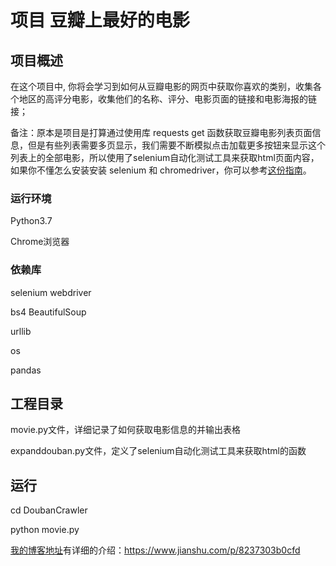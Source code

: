 项目 豆瓣上最好的电影
=====

项目概述
----

在这个项目中, 你将会学习到如何从豆瓣电影的网页中获取你喜欢的类别，收集各个地区的高评分电影，收集他们的名称、评分、电影页面的链接和电影海报的链接；

备注：原本是项目是打算通过使用库 requests get 函数获取豆瓣电影列表页面信息，但是有些列表需要多页显示，我们需要不断模拟点击加载更多按钮来显示这个列表上的全部电影，所以使用了selenium自动化测试工具来获取html页面内容，如果你不懂怎么安装安装 selenium 和 chromedriver，你可以参考[这份指南](https://www.jianshu.com/p/5a8ddc66b282)。

### 运行环境
Python3.7

Chrome浏览器

### 依赖库
selenium webdriver

bs4 BeautifulSoup

urllib

os

pandas

## 工程目录
movie.py文件，详细记录了如何获取电影信息的并输出表格

expanddouban.py文件，定义了selenium自动化测试工具来获取html的函数

## 运行

cd DoubanCrawler

python movie.py

[我的博客地址](https://www.jianshu.com/p/5a8ddc66b282)有详细的介绍：https://www.jianshu.com/p/8237303b0cfd
